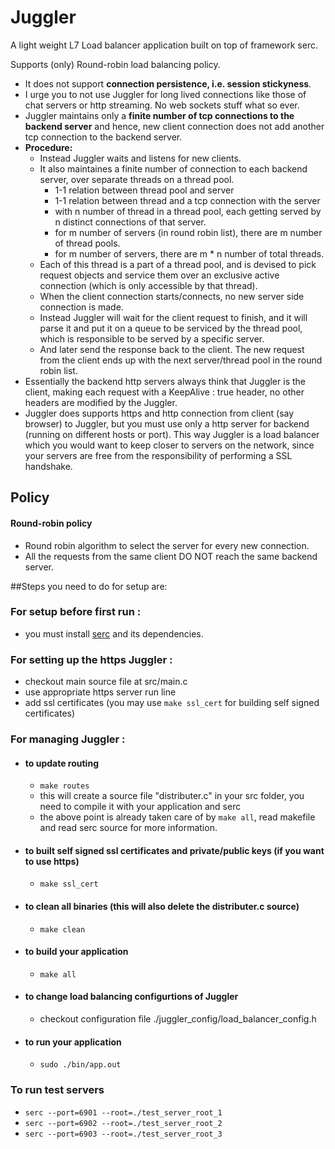 # Juggler
A light weight L7 Load balancer application built on top of framework serc.

Supports (only) Round-robin load balancing policy.

 * It does not support **connection persistence, i.e. session stickyness**.
 * I urge you to not use Juggler for long lived connections like those of chat servers or http streaming. No web sockets stuff what so ever.
 * Juggler maintains only a **finite number of tcp connections to the backend server** and hence, new client connection does not add another tcp connection to the backend server.
 * **Procedure:**
   * Instead Juggler waits and listens for new clients.
   * It also maintaines a finite number of connection to each backend server, over separate threads on a thread pool.
     * 1-1 relation between thread pool and server
     * 1-1 relation between thread and a tcp connection with the server
     * with n number of thread in a thread pool, each getting served by n distinct connections of that server.
     * for m number of servers (in round robin list), there are m number of thread pools.
     * for m number of servers, there are m * n number of total threads.
   * Each of this thread is a part of a thread pool, and is devised to pick request objects and service them over an exclusive active connection (which is only accessible by that thread).
   * When the client connection starts/connects, no new server side connection is made.
   * Instead Juggler will wait for the client request to finish, and it will parse it and put it on a queue to be serviced by the thread pool, which is responsible to be served by a specific server.
   * And later send the response back to the client. The new request from the client ends up with the next server/thread pool in the round robin list.
 * Essentially the backend http servers always think that Juggler is the client, making each request with a KeepAlive : true header, no other headers are modified by the Juggler.
 * Juggler does supports https and http connection from client (say browser) to Juggler, but you must use only a http server for backend (running on different hosts or port). This way Juggler is a load balancer which you would want to keep closer to servers on the network, since your servers are free from the responsibility of performing a SSL handshake.

## Policy
 #### Round-robin policy
  * Round robin algorithm to select the server for every new connection.
  * All the requests from the same client DO NOT reach the same backend server.

##Steps you need to do for setup are:

### For setup before first run :
 * you must install [serc](https://github.com/RohanVDvivedi/serc.git) and its dependencies.

### For setting up the https Juggler :
 * checkout main source file at src/main.c
 * use appropriate https server run line
 * add ssl certificates (you may use `make ssl_cert` for building self signed certificates)

### For managing Juggler :

 * #### to update routing 
   * `make routes`
   * this will create a source file "distributer.c" in your src folder, you need to compile it with your application and serc
   * the above point is already taken care of by `make all`, read makefile and read serc source for more information.

 * #### to built self signed ssl certificates and private/public keys (if you want to use https)
   * `make ssl_cert`

 * #### to clean all binaries (this will also delete the distributer.c source)
   * `make clean`

 * #### to build your application
   * `make all`

 * #### to change load balancing configurtions of Juggler
   * checkout configuration file ./juggler_config/load_balancer_config.h

 * #### to run your application
   * `sudo ./bin/app.out`

### To run test servers
 * `serc --port=6901 --root=./test_server_root_1`
 * `serc --port=6902 --root=./test_server_root_2`
 * `serc --port=6903 --root=./test_server_root_3`
